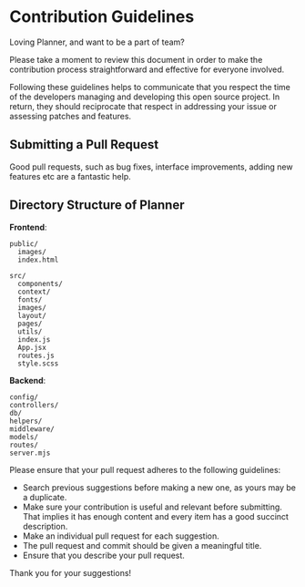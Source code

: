 # Contribution Guidelines

Loving Planner, and want to be a part of team?

Please take a moment to review this document in order to make the contribution process straightforward and effective for everyone involved.

Following these guidelines helps to communicate that you respect the time of the developers managing and developing this open source project. 
In return, they should reciprocate that respect in addressing your issue or assessing patches and features.

## Submitting a Pull Request

Good pull requests, such as bug fixes, interface improvements, adding new features etc are a fantastic help.

## Directory Structure of Planner

**Frontend**: 
```
public/
  images/
  index.html
  
src/
  components/
  context/
  fonts/
  images/
  layout/
  pages/
  utils/
  index.js
  App.jsx
  routes.js
  style.scss
```

**Backend**: 
```
config/
controllers/
db/
helpers/
middleware/
models/
routes/
server.mjs
```

Please ensure that your pull request adheres to the following guidelines:

- Search previous suggestions before making a new one, as yours may be a duplicate.
- Make sure your contribution is useful and relevant before submitting. That implies it has enough content and every item has a good succinct description.
- Make an individual pull request for each suggestion.
- The pull request and commit should be given a meaningful title.
- Ensure that you describe your pull request.

Thank you for your suggestions!
